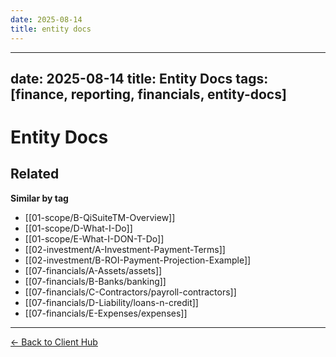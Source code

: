 ```yaml
---
date: 2025-08-14
title: entity docs
---
```

---
date: 2025-08-14
title: Entity Docs
tags: [finance, reporting, financials, entity-docs]
---
# Entity Docs

<!-- RELATED:START -->

## Related
**Similar by tag**
- [[01-scope/B-QiSuiteTM-Overview]]
- [[01-scope/D-What-I-Do]]
- [[01-scope/E-What-I-DON-T-Do]]
- [[02-investment/A-Investment-Payment-Terms]]
- [[02-investment/B-ROI-Payment-Projection-Example]]
- [[07-financials/A-Assets/assets]]
- [[07-financials/B-Banks/banking]]
- [[07-financials/C-Contractors/payroll-contractors]]
- [[07-financials/D-Liability/loans-n-credit]]
- [[07-financials/E-Expenses/expenses]]

<!-- RELATED:END -->










---
[← Back to Client Hub](https://www.builtbyrays.com/Client-Vault/portal)
